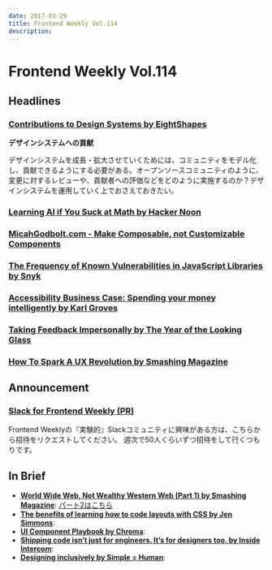 ```yaml
---
date: 2017-03-29
title: Frontend Weekly Vol.114
description: 
---
```


# Frontend Weekly Vol.114

## Headlines

### [Contributions to Design Systems by EightShapes](https://medium.com/eightshapes-llc/contributions-to-design-systems-89261a9363d8)

**デザインシステムへの貢献**

デザインシステムを成長・拡大させていくためには、コミュニティをモデル化し、貢献できるようにする必要がある。オープンソースコミュニティのように、変更に対するレビューや、貢献者への評価などをどのように実施するのか？デザインシステムを運用していく上でおさえておきたい。

### [Learning AI if You Suck at Math by Hacker Noon](https://hackernoon.com/learning-ai-if-you-suck-at-math-8bdfb4b79037#.xupegfx65)

### [MicahGodbolt.com - Make Composable, not Customizable Components](https://micahgodbolt.com/blog/make-composable-not-customizable-components/)

### [The Frequency of Known Vulnerabilities in JavaScript Libraries by Snyk](https://snyk.io/blog/known-vulnerabilities-in-javascript/)

### [Accessibility Business Case: Spending your money intelligently by Karl Groves](http://www.karlgroves.com/2017/03/19/accessibility-business-case-spending-your-money-intelligently/)

### [Taking Feedback Impersonally by The Year of the Looking Glass](https://medium.com/the-year-of-the-looking-glass/taking-feedback-impersonally-7c0f3a8199d9)

### [How To Spark A UX Revolution by Smashing Magazine](https://www.smashingmagazine.com/2017/03/spark-ux-revolution/)

## Announcement

### [Slack for Frontend Weekly (PR)](https://studiomohawk.typeform.com/to/Kj8Gaj)

Frontend Weeklyの『実験的』Slackコミュニティに興味がある方は、こちらから招待をリクエストしてください。 週次で50人くらいずつ招待をして行くつもりです。

## In Brief

* [**World Wide Web, Not Wealthy Western Web (Part 1) by Smashing Magazine**](https://www.smashingmagazine.com/2017/03/world-wide-web-not-wealthy-western-web-part-1/): [パート2はこちら](https://www.smashingmagazine.com/2017/03/world-wide-web-not-wealthy-western-web-part-2/)
* [**The benefits of learning how to code layouts with CSS by Jen Simmons**](http://jensimmons.com/post/feb-28-2017/benefits-learning-how-code-layouts-css):
* [**UI Component Playbook by Chroma**](https://blog.hichroma.com/ui-component-playbook-fd3022d00590#.x8uudxpt9): 
* [**Shipping code isn’t just for engineers. It’s for designers too. by Inside Intercom**](https://blog.intercom.com/shipping-code-designers/): 
* [**Designing inclusively by Simple = Human**](https://medium.com/simple-human/designing-inclusively-5442ca2850ba#.c9s52gywt): 
